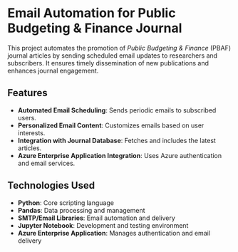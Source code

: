 # Email Automation for Public Budgeting & Finance Journal

This project automates the promotion of *Public Budgeting & Finance* (PBAF) journal articles by sending scheduled email updates to researchers and subscribers. It ensures timely dissemination of new publications and enhances journal engagement.

## Features
- **Automated Email Scheduling**: Sends periodic emails to subscribed users.
- **Personalized Email Content**: Customizes emails based on user interests.
- **Integration with Journal Database**: Fetches and includes the latest articles.
- **Azure Enterprise Application Integration**: Uses Azure authentication and email services.

## Technologies Used
- **Python**: Core scripting language
- **Pandas**: Data processing and management
- **SMTP/Email Libraries**: Email automation and delivery
- **Jupyter Notebook**: Development and testing environment
- **Azure Enterprise Application**: Manages authentication and email delivery
